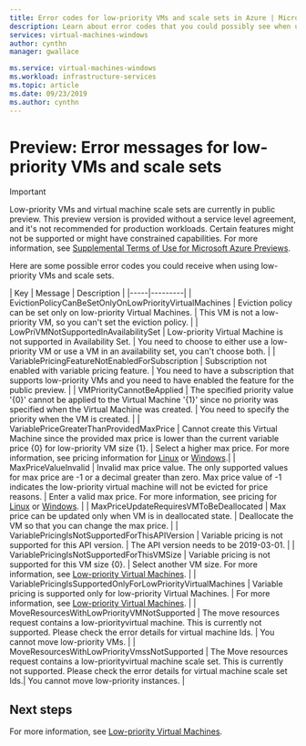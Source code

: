 ```yaml
---
title: Error codes for low-priority VMs and scale sets in Azure | Microsoft Docs
description: Learn about error codes that you could possibly see when using low-priority VMs and scale sets.
services: virtual-machines-windows
author: cynthn
manager: gwallace

ms.service: virtual-machines-windows
ms.workload: infrastructure-services
ms.topic: article
ms.date: 09/23/2019
ms.author: cynthn
---
```


# Preview: Error messages for low-priority VMs and scale sets


> [!IMPORTANT]
> Low-priority VMs and virtual machine scale sets are currently in public preview.
> This preview version is provided without a service level agreement, and it's not recommended for production workloads. Certain features might not be supported or might have constrained capabilities. 
> For more information, see [Supplemental Terms of Use for Microsoft Azure Previews](https://azure.microsoft.com/support/legal/preview-supplemental-terms/).


Here are some possible error codes you could receive when using low-priority VMs and scale sets.

| Key | Message | Description |
|-----|---------|
| EvictionPolicyCanBeSetOnlyOnLowPriorityVirtualMachines | Eviction policy can be set only on low-priority Virtual Machines. | This VM is not a low-priority VM, so you can't set the eviction policy. |
| LowPriVMNotSupportedInAvailabilitySet | Low-priority Virtual Machine is not supported in Availability Set. | You need to choose to either use a low-priority VM or use a VM in an availability set, you can't choose both. |
| VariablePricingFeatureNotEnabledForSubscription | Subscription not enabled with variable pricing feature. | You need to have a subscription that supports low-priority VMs and you need to have enabled the feature for the public preview. |
| VMPriorityCannotBeApplied | The specified priority value '{0}' cannot be applied to the Virtual Machine '{1}' since no priority was specified when the Virtual Machine was created. | You need to specify the priority when the VM is created.  |
| VariablePriceGreaterThanProvidedMaxPrice | Cannot create this Virtual Machine since the provided max price is lower than the current variable price {0} for low-priority VM size {1}. | Select a higher max price. For more information, see pricing information for [Linux](https://azure.microsoft.com/pricing/details/virtual-machines/linux/) or [Windows](https://azure.microsoft.com/pricing/details/virtual-machines/windows/).|
| MaxPriceValueInvalid | Invalid max price value. The only supported values for max price are -1 or a decimal greater than zero. Max price value of -1 indicates the low-priority virtual machine will not be evicted for price reasons. | Enter a valid max price. For more information, see pricing for [Linux](https://azure.microsoft.com/pricing/details/virtual-machines/linux/) or [Windows](https://azure.microsoft.com/pricing/details/virtual-machines/windows/). |
| MaxPriceUpdateRequiresVMToBeDeallocated | Max price can be updated only when VM is in deallocated state. | Deallocate the VM so that you can change the max price. |
| VariablePricingIsNotSupportedForThisAPIVersion | Variable pricing is not supported for this API version. | The API version needs to be 2019-03-01. |
| VariablePricingIsNotSupportedForThisVMSize | Variable pricing is not supported for this VM size {0}. | Select another VM size. For more information, see [Low-priority Virtual Machines](./linux/low-priority-vms.md). |
| VariablePricingIsSupportedOnlyForLowPriorityVirtualMachines | Variable pricing is supported only for low-priority Virtual Machines. | For more information, see [Low-priority Virtual Machines](./linux/low-priority-vms.md). |
| MoveResourcesWithLowPriorityVMNotSupported | The move resources request contains a low-priorityvirtual machine. This is currently not supported. Please check the error details for virtual machine Ids.  | You cannot move low-priority VMs. |
| MoveResourcesWithLowPriorityVmssNotSupported | The Move resources request contains a low-priorityvirtual machine scale set. This is currently not supported. Please check the error details for virtual machine scale set Ids.| You cannot move low-priority instances. |


## Next steps

For more information, see [Low-priority Virtual Machines](low-priority-vms.md).